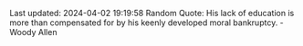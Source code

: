Last updated: 2024-04-02 19:19:58
Random Quote: His lack of education is more than compensated for by his keenly developed moral bankruptcy. - Woody Allen